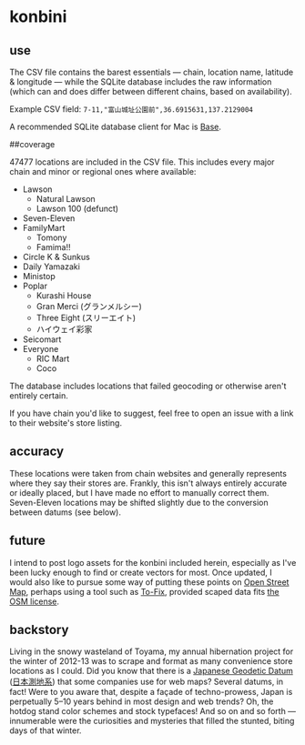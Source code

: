 # konbini

## use

The CSV file contains the barest essentials — chain, location name, latitude & longitude — while the SQLite database includes the raw information (which can and does differ between different chains, based on availability).

Example CSV field: `7-11,"富山城址公園前",36.6915631,137.2129004`

A recommended SQLite database client for Mac is [Base](http://menial.co.uk/base/).

##coverage

47477 locations are included in the CSV file. This includes every major chain and minor or regional ones where available:

- Lawson
  - Natural Lawson
  - Lawson 100 (defunct)
- Seven-Eleven
- FamilyMart
  - Tomony
  - Famima!!
- Circle K & Sunkus
- Daily Yamazaki
- Ministop
- Poplar
  - Kurashi House
  - Gran Merci (グランメルシー)
  - Three Eight (スリーエイト)
  - ハイウェイ彩家
- Seicomart
- Everyone
  - RIC Mart
  - Coco

The database includes locations that failed geocoding or otherwise aren't entirely certain.

If you have chain you'd like to suggest, feel free to open an issue with a link to their website's store listing.

## accuracy

These locations were taken from chain websites and generally represents where they say their stores are. Frankly, this isn't always entirely accurate or ideally placed, but I have made no effort to manually correct them. Seven-Eleven locations may be shifted slightly due to the conversion between datums (see below).

## future

I intend to post logo assets for the konbini included herein, especially as I've been lucky enough to find or create vectors for most. Once updated, I would also like to pursue some way of putting these points on [Open Street Map](https://www.openstreetmap.org), perhaps using a tool such as [To-Fix](https://github.com/osmlab/to-fix), provided scaped data fits [the OSM license](https://www.openstreetmap.org/copyright).

## backstory

Living in the snowy wasteland of Toyama, my annual hibernation project for the winter of 2012-13 was to scrape and format as many convenience store locations as I could. Did you know that there is a [Japanese Geodetic Datum](http://www.gsi.go.jp/ENGLISH/page_e30030.html) ([日本測地系](http://ja.wikipedia.org/wiki/測地系#.E6.97.A5.E6.9C.AC.E3.81.AE.E6.B8.AC.E5.9C.B0.E7.B3.BB.EF.BC.9A.E4.B8.96.E7.95.8C.E6.B8.AC.E5.9C.B0.E7.B3.BB.E3.81.A8.E6.97.A5.E6.9C.AC.E6.B8.AC.E5.9C.B0.E7.B3.BB)) that some companies use for web maps? Several datums, in fact! Were to you aware that, despite a façade of techno-prowess, Japan is perpetually 5–10 years behind in most design and web trends? Oh, the hotdog stand color schemes and stock typefaces! And so on and so forth — innumerable were the curiosities and mysteries that filled the stunted, biting days of that winter.
